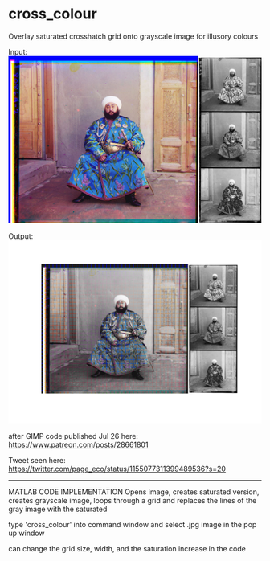 # cross_colour
Overlay saturated crosshatch grid onto grayscale image for illusory colours

Input:
![Example Input](Alim_Khan.jpg)

Output:
![Example Output](untitled.png)


after GIMP code published Jul 26 here:
https://www.patreon.com/posts/28661801

Tweet seen here:
https://twitter.com/page_eco/status/1155077311399489536?s=20

----
MATLAB CODE IMPLEMENTATION
Opens image, creates saturated version, creates grayscale image, loops through a grid and replaces the lines of the gray image with the saturated

type 'cross_colour' into command window and select .jpg image in the pop up window

can change the grid size, width, and the saturation increase in the code

